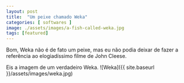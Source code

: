 ```yaml
---
layout: post
title:  "Um peixe chamado Weka"
categories: [ softwares ]
image: ./assets/images/a-fish-called-weka.jpg
tags: [featured]
---
```

Bom, Weka não é de fato um peixe, mas eu não podia deixar de fazer a referência ao elogiadíssimo filme de John Cleese.

Eis a imagem de um verdadeiro Weka.
![Weka]({{ site.baseurl }}/assets/images/weka.jpg)

